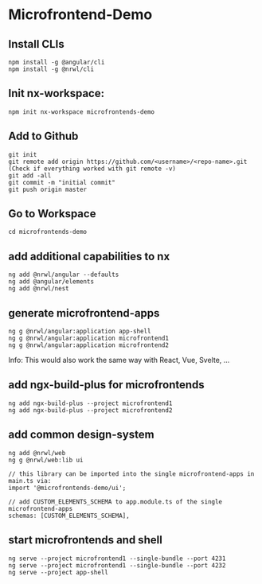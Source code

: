 # Microfrontend-Demo

## Install CLIs

```
npm install -g @angular/cli
npm install -g @nrwl/cli
```

## Init nx-workspace:

```
npm init nx-workspace microfrontends-demo
```

## Add to Github

```
git init
git remote add origin https://github.com/<username>/<repo-name>.git (Check if everything worked with git remote -v)
git add -all
git commit -m "initial commit"
git push origin master
```

## Go to Workspace

```
cd microfrontends-demo
```

## add additional capabilities to nx

```
ng add @nrwl/angular --defaults
ng add @angular/elements
ng add @nrwl/nest
```

## generate microfrontend-apps

```
ng g @nrwl/angular:application app-shell
ng g @nrwl/angular:application microfrontend1
ng g @nrwl/angular:application microfrontend2
```

Info: This would also work the same way with React, Vue, Svelte, ...

## add ngx-build-plus for microfrontends

```
ng add ngx-build-plus --project microfrontend1
ng add ngx-build-plus --project microfrontend2
```

## add common design-system

```
ng add @nrwl/web
ng g @nrwl/web:lib ui

// this library can be imported into the single microfrontend-apps in main.ts via:
import '@microfrontends-demo/ui';

// add CUSTOM_ELEMENTS_SCHEMA to app.module.ts of the single microfrontend-apps
schemas: [CUSTOM_ELEMENTS_SCHEMA],
```

## start microfrontends and shell

```
ng serve --project microfrontend1 --single-bundle --port 4231
ng serve --project microfrontend1 --single-bundle --port 4232
ng serve --project app-shell
```

